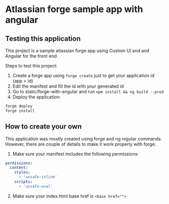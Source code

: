 # Atlassian forge sample app with angular

## Testing this application

This project is a sample atlassian forge app using Custom UI and and Angular for the front end

Steps to test this project:

1. Create a forge app using `forge create` just to get your application id (app > id)
2. Edit the manifest and fill the id with your generated id
3. Go to static/forge-with-angular and run `npm install && ng build --prod`
4. Deploy the application:

```sh
forge deploy
forge install
```

## How to create your own

This application was mostly created using forge and ng regular commands. However, there are
couple of details to make it work properly with forge:

1. Make sure your manifest includes the following permissions:

```yaml
permissions:
  content:
    styles:
      - 'unsafe-inline'
    scripts:
      - 'unsafe-eval'
```

2. Make sure your index.html base href is `<base href="">`
